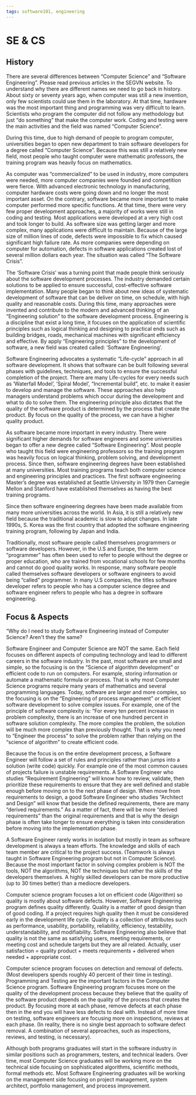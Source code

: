 ```yaml
---
tags: software101, engineering
---
```

# SE & CS

## History
There are several differences between “Computer Science” and “Software Engineering”. Please read previous articles in the SEGVN website. To understand why there are different names we need to go back in history. About sixty or seventy years ago, when computer was still a new invention, only few scientists could use them in the laboratory. At that time, hardware was the most important thing and programming was very difficult to learn. Scientists who program the computer did not follow any methodology but just “do something” that make the computer work. Coding and testing were the main activities and the field was named “Computer Science”.

During this time, due to high demand of people to program computer, universities began to open new department to train software developers for a degree called “Computer Science”. Because this was still a relatively new field, most people who taught computer were mathematic professors, the training program was heavily focus on mathematics.

As computer was “commercialized” to be used in industry, more computers were needed, more computer companies were founded and competition were fierce. With advanced electronic technology in manufacturing, computer hardware costs were going down and no longer the most important asset. On the contrary, software became more important to make computer performed more specific functions. At that time, there were very few proper development approaches, a majority of works were still in coding and testing. Most applications were developed at a very high cost and took longer to build. As software size was getting larger and more complex, many applications were difficult to maintain. Because of the large size of million lines of code, defects were impossible to fix which caused significant high failure rate. As more companies were depending on computer for automation, defects in software applications created lost of several million dollars each year. The situation was called “The Software Crisis”.

The ‘Software Crisis’ was a turning point that made people think seriously about the software development processes. The industry demanded certain solutions to be applied to ensure successful, cost-effective software implementation. Many people began to think about new ideas of systematic development of software that can be deliver on time, on schedule, with high quality and reasonable costs. During this time, many approaches were invented and contribute to the modern and advanced thinking of an “Engineering solution” to the software development process. Engineering is a discipline that exist a long time, it focuses on the application of scientific principles such as logical thinking and designing to practical ends such as building bridges, roads, mechanical machines with significant efficiency and effective. By apply “Engineering principles” to the development of software, a new field was created called: ‘Software Engineering’.

Software Engineering advocates a systematic “Life-cycle” approach in all software development. It shows that software can be built following several phases with guidelines, techniques, and tools to ensure the successful completion of the project. There are many Life-cycles for every needs such as ‘Waterfall Model’, ‘Spiral Model’, “Incremental build”,  etc. to make it easier to develop and manage the software. These approaches also help managers understand problems which occur during the development and what to do to solve them. The engineering principle also dictates that the quality of the software product is determined by the process that create the product. By focus on the quality of the process, we can have a higher quality product.

As software became more important in every industry. There were significant higher demands for software engineers and some  universities began to offer a new degree called “Software Engineering”. Most people who taught this field were engineering professors so the training program was heavily focus on logical thinking, problem solving, and development process. Since then, software engineering degrees have been established at many universities. Most training programs teach both computer science and engineering principles and practices. The first software engineering Master’s degree was established at Seattle University in 1979 then Carnegie Mellon and Stanford have established themselves as having the best training programs.

Since then software engineering degrees have been made available from many more universities across the world. In Asia, it is still a relatively new field because the traditional academic is slow to adopt changes. In late 1990s, S. Korea was the first country that adopted the software engineering training program, following by Japan and India.

Traditionally, most software people called themselves programmers or software developers. However, in the U.S and Europe, the term “programmer” has often been used to refer to people without the degree or proper education, who are trained from vocational schools for few months and cannot do good quality works. In response, many software people called themselves software developers or software engineers to avoid being “called” programmer. In many U.S companies, the titles software developer refers to people who has a computer science degree and software engineer refers to people who has a degree in software engineering.

## Focus & Aspects
 “Why do I need to study Software Engineering instead of Computer Science? Aren't they the same?

Software Engineer and Computer Science are NOT the same. Each field focuses on different aspects of computing technology and lead to different careers in the software industry. In the past, most software are small and simple, so the focusing is on the “Science of algorithm development” or efficient code to run on computers. For example, storing information or automate a mathematic formula or process. That is why most Computer Science programs require many years of mathematics and several programming languages. Today, software are larger and more complex, so the focusing is on the “Engineering of process management” or efficient software development to solve complex issues. For example, one of the principle of software complexity is: “For every ten percent increase in problem complexity, there is an increase of one hundred percent in software solution complexity. The more complex the problem, the solution will be much more complex than previously thought. That is why you need to “Engineer the process” to solve the problem rather than relying on the “science of algorithm” to create efficient code.

Because the focus is on the entire development process, a Software Engineer will follow a set of rules and principles rather than jumps into a solution (write code) quickly. For example one of the most common causes of projects failure is unstable requirements. A Software Engineer who studies “Requirement Engineering” will know how to review, validate, then prioritize these requirements to ensure that they are well defined and stable enough before moving on to the next phase of design. When move from requirements to design, a good Software Engineer who studies “Architect and Design” will know that beside the defined requirements, there are many “derived requirements.” As a matter of fact, there will be more “derived requirements” than the original requirements and that is why the design phase is often take longer to ensure everything is taken into consideration before moving into the implementation phase.

A Software Engineer rarely works in isolation but mostly in team as software development is always a team efforts. The knowledge and skills of each team member are critical to the project success. (Teamwork is always taught in Software Engineering program but not in Computer Science). Because the most important factor in solving complex problem is NOT the tools, NOT the algorithms, NOT the techniques but rather the skills of the developers themselves. A highly skilled developers can be more productive (up to 30 times better) than a mediocre developers.

Computer science program focuses a lot on efficient code (Algorithm) so quality is mostly about software defects. However, Software Engineering program defines quality differently. Quality is a matter of good design than of good coding. If a project requires high quality then it must be considered early in the development life cycle. Quality is a collection of attributes such as performance, usability, portability, reliability, efficiency, testability, understandability, and modifiability. Software Engineering also believe that quality is not the same as satisfying users, meeting requirements, or meeting cost and schedule targets but they are all related. Actually, user satisfaction = quality product + meets requirements + delivered when needed + appropriate cost.

Computer science program focuses on detection and removal of defects. (Most developers spends roughly 40 percent of their time in testing). Programming and Testing are the important factors in the Computer Science program. Software Engineering program focuses more on the quality of the development process because they believe that the quality of the software product depends on the quality of the process that creates the product. By focusing more at each phase, remove defects at each phase then in the end you will have less defects to deal with. Instead of more time on testing, software engineers are focusing more on inspections, reviews at each phase. (In reality, there is no single best approach to software defect removal. A combination of several approaches, such as inspections, reviews, and testing, is necessary).

Although both programs graduates will start in the software industry in similar positions such as programmers, testers, and technical leaders. Over time, most Computer Science graduates will be working more on the technical side focusing on sophisticated algorithms, scientific methods, formal methods etc. Most Software Engineering graduates will be working on the management side focusing on project management, system architect, portfolio management, and process improvement.